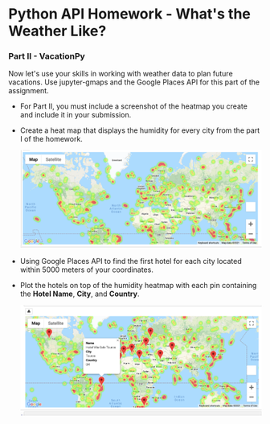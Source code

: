 # Python API Homework - What's the Weather Like?
### Part II - VacationPy

Now let's use your skills in working with weather data to plan future vacations. Use jupyter-gmaps and the Google Places API for this part of the assignment.

* For Part II, you must include a screenshot of the heatmap you create and include it in your submission.

* Create a heat map that displays the humidity for every city from the part I of the homework.

  ![heatmap](../output_data/HeatMap.png)

* Using Google Places API to find the first hotel for each city located within 5000 meters of your coordinates.

* Plot the hotels on top of the humidity heatmap with each pin containing the **Hotel Name**, **City**, and **Country**.

  ![hotel map](../output_data/HotelMap.png)


